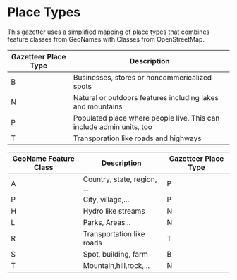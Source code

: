 # Place Types
This gazetter uses a simplified mapping of place types that combines feature classes from GeoNames with Classes from OpenStreetMap.


| Gazetteer Place Type | Description |
| ---------- | ----------- |
|      B     | Businesses, stores or noncommericalized spots
|      N     | Natural or outdoors features including lakes and mountains
|      P     | Populated place where people live.  This can include admin units, too |
|      T     | Transporation like roads and highways


| GeoName Feature Class | Description | Gazetteer Place Type |
| --------------------- | ---------- | ----------- |
| A                     | Country, state, region, ... | P |
| P                     | City, village,... | P | 
| H                     | Hydro like streams | N |
| L                     | Parks, Areas...    | N |
| R                     | Transportation like roads | T |
| S                     | Spot, building, farm | B |
| T                     | Mountain,hill,rock,... | N |
